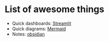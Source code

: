 # List of awesome things

- Quick dashboards: [Streamlit](https://github.com/streamlit/streamlit)
- Quick diagrams: [Mermaid](https://github.com/mermaid-js/mermaid)
- Notes: [obsidian](https://obsidian.md/)
